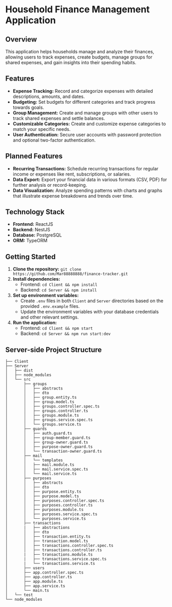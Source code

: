 # Household Finance Management Application

## Overview

This application helps households manage and analyze their finances, allowing users to track expenses, create budgets, manage groups for shared expenses, and gain insights into their spending habits.

## Features

* **Expense Tracking:** Record and categorize expenses with detailed descriptions, amounts, and dates.
* **Budgeting:** Set budgets for different categories and track progress towards goals.
* **Group Management:** Create and manage groups with other users to track shared expenses and settle balances.
* **Customizable Categories:** Create and customize expense categories to match your specific needs.
* **User Authentication:** Secure user accounts with password protection and optional two-factor authentication.

## Planned Features

* **Recurring Transactions:** Schedule recurring transactions for regular income or expenses like rent, subscriptions, or salaries.
* **Data Export:** Export your financial data in various formats (CSV, PDF) for further analysis or record-keeping.
* **Data Visualization:** Analyze spending patterns with charts and graphs that illustrate expense breakdowns and trends over time.
  
## Technology Stack

* **Frontend:** ReactJS
* **Backend:** NestJS
* **Database:** PostgreSQL
* **ORM:** TypeORM

## Getting Started

1. **Clone the repository:** `git clone https://github.com/Mar88888888/finance-tracker.git`
2. **Install dependencies:**
    * Frontend: `cd Client && npm install`
    * Backend: `cd Server && npm install`
3. **Set up environment variables:**
    * Create `.env` files in both `Client` and `Server` directories based on the provided `.env.example` files.
    * Update the environment variables with your database credentials and other relevant settings.
4. **Run the application:**
    * Frontend: `cd Client && npm start`
    * Backend: `cd Server && npm run start:dev`
  
## Server-side Project Structure
```plaintext
├── Client
├── Server
│   ├── dist
│   ├── node_modules
│   └── src
│       ├── groups
│       │   ├── abstracts
│       │   ├── dto
│       │   ├── group.entity.ts
│       │   ├── group.model.ts
│       │   ├── groups.controller.spec.ts
│       │   ├── groups.controller.ts
│       │   ├── groups.module.ts
│       │   ├── groups.service.spec.ts
│       │   └── groups.service.ts
│       ├── guards
│       │   ├── auth.guard.ts
│       │   ├── group-member.guard.ts
│       │   ├── group-owner.guard.ts
│       │   ├── purpose-owner.guard.ts
│       │   └── transaction-owner.guard.ts
│       ├── mail
│       │   └── templates
│       │   ├── mail.module.ts
│       │   ├── mail.service.spec.ts
│       │   └── mail.service.ts
│       ├── purposes
│       │   ├── abstracts
│       │   ├── dto
│       │   ├── purpose.entity.ts
│       │   ├── purpose.model.ts
│       │   ├── purposes.controller.spec.ts
│       │   ├── purposes.controller.ts
│       │   ├── purposes.module.ts
│       │   ├── purposes.service.spec.ts
│       │   └── purposes.service.ts
│       ├── transactions
│       |   ├── abstractions
│       │   ├── dto
│       │   ├── transaction.entity.ts
│       │   ├── transaction.model.ts
│       │   ├── transactions.controller.spec.ts
│       │   ├── transactions.controller.ts
│       |   ├── transactions.module.ts
│       |   ├── transactions.service.spec.ts
│       |   └── transactions.service.ts
│       ├── users
│       ├── app.controller.spec.ts
│       ├── app.controller.ts
│       ├── app.module.ts
│       ├── app.service.ts
│       └── main.ts
│   └── test
└── node_modules
```
